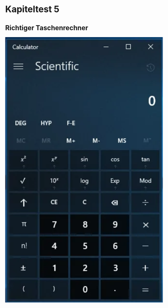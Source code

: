 # Kapiteltest 5


## Richtiger Taschenrechner


![Windows Taschenrechner](./images/windowstr.png)




























